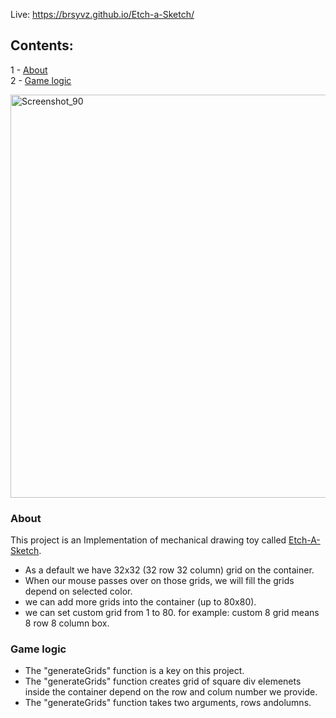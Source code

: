 Live: https://brsyvz.github.io/Etch-a-Sketch/

## Contents:
1 - [About](#about)\
2 - [Game logic](#gl)

<img width="645" alt="Screenshot_90" src="https://user-images.githubusercontent.com/55483569/133145960-d7724c4b-5d47-44c4-937d-9889cfc89e1f.png">
<h3 id="about">About</h3>

This project is an Implementation of mechanical drawing toy called [Etch-A-Sketch](https://en.wikipedia.org/wiki/Etch_A_Sketch). 

- As a default we have 32x32 (32 row 32 column) grid on the container.
- When our mouse passes over on those grids, we will fill the grids depend on selected color.
- we can add more grids into the container (up to 80x80).
- we can set custom grid from 1 to 80.   for example: custom 8 grid means 8 row 8 column box.


<h3 id="gl">Game logic</h3>

- The "generateGrids" function is a key on this project. 
- The "generateGrids" function creates grid of square div elemenets inside the container depend on the row and colum number we provide.
- The "generateGrids" function takes two arguments, rows andolumns.


